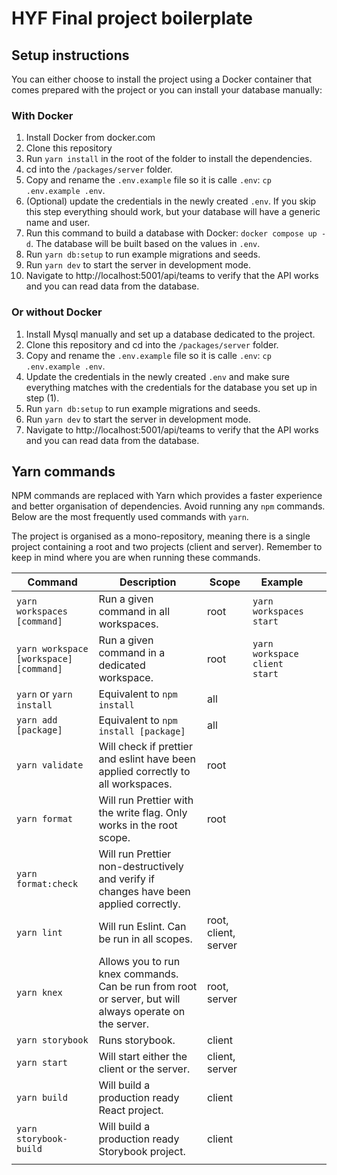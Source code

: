 # HYF Final project boilerplate

## Setup instructions

You can either choose to install the project using a Docker container that comes prepared with the project or you can install your database manually:

### With Docker

1. Install Docker from docker.com
2. Clone this repository
3. Run `yarn install` in the root of the folder to install the dependencies.
4. cd into the `/packages/server` folder.
5. Copy and rename the `.env.example` file so it is calle `.env`: `cp .env.example .env`.
6. (Optional) update the credentials in the newly created `.env`. If you skip this step everything should work, but your database will have a generic name and user.
7. Run this command to build a database with Docker: `docker compose up -d`. The database will be built based on the values in `.env`.
8. Run `yarn db:setup` to run example migrations and seeds.
9. Run `yarn dev` to start the server in development mode.
10. Navigate to http://localhost:5001/api/teams to verify that the API works and you can read data from the database.

### Or without Docker

1. Install Mysql manually and set up a database dedicated to the project.
2. Clone this repository and cd into the `/packages/server` folder.
3. Copy and rename the `.env.example` file so it is calle `.env`: `cp .env.example .env`.
4. Update the credentials in the newly created `.env` and make sure everything matches with the credentials for the database you set up in step (1).
5. Run `yarn db:setup` to run example migrations and seeds.
6. Run `yarn dev` to start the server in development mode.
7. Navigate to http://localhost:5001/api/teams to verify that the API works and you can read data from the database.

## Yarn commands

NPM commands are replaced with Yarn which provides a faster experience and better organisation of dependencies. Avoid running any `npm` commands. Below are the most frequently used commands with `yarn`.

The project is organised as a mono-repository, meaning there is a single project containing a root and two projects (client and server). Remember to keep in mind where you are when running these commands.

| Command                                | Description                                                                                             | Scope                | Example                       |     |
| -------------------------------------- | ------------------------------------------------------------------------------------------------------- | -------------------- | ----------------------------- | --- |
| `yarn workspaces [command]`            | Run a given command in all workspaces.                                                                  | root                 | `yarn workspaces start`       |     |
| `yarn workspace [workspace] [command]` | Run a given command in a dedicated workspace.                                                           | root                 | `yarn workspace client start` |     |
| `yarn` or `yarn install`               | Equivalent to `npm install`                                                                             | all                  |                               |     |
| `yarn add [package]`                   | Equivalent to `npm install [package]`                                                                   | all                  |                               |     |
| `yarn validate`                        | Will check if prettier and eslint have been applied correctly to all workspaces.                        | root                 |                               |     |
| `yarn format`                          | Will run Prettier with the write flag. Only works in the root scope.                                    | root                 |                               |     |
| `yarn format:check`                    | Will run Prettier non-destructively and verify if changes have been applied correctly.                  |                      |                               |     |
| `yarn lint`                            | Will run Eslint. Can be run in all scopes.                                                              | root, client, server |                               |     |
| `yarn knex`                            | Allows you to run knex commands. Can be run from root or server, but will always operate on the server. | root, server         |                               |     |
| `yarn storybook`                       | Runs storybook.                                                                                         | client               |                               |     |
| `yarn start`                           | Will start either the client or the server.                                                             | client, server       |                               |     |
| `yarn build`                           | Will build a production ready React project.                                                            | client               |                               |     |
| `yarn storybook-build`                 | Will build a production ready Storybook project.                                                        | client               |                               |     |
|                                        |                                                                                                         |                      |                               |     |
